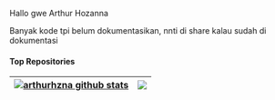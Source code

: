 Hallo gwe Arthur Hozanna

Banyak kode tpi belum dokumentasikan, nnti di share kalau sudah di dokumentasi
<!---
arthurhzna/arthurhzna is a ✨ special ✨ repository because its `README.md` (this file) appears on your GitHub profile.
You can click the Preview link to take a look at your changes.
--->

#### Top Repositories

| <a href="https://github.com/arthurhzna/github-readme-stats"><img align="center" src="https://github-readme-stats.vercel.app/api?username=arthurhzna&show_icons=true&include_all_commits=true&theme=buefy&hide_border=true" alt="arthurhzna github stats" /></a> | <a href="https://github.com/arthurhzna/github-readme-stats"><img align="center" src="https://github-readme-stats.vercel.app/api/top-langs/?username=arthurhzna&layout=compact&theme=buefy&hide_border=true" /></a> |
| ------------- | ------------- |
